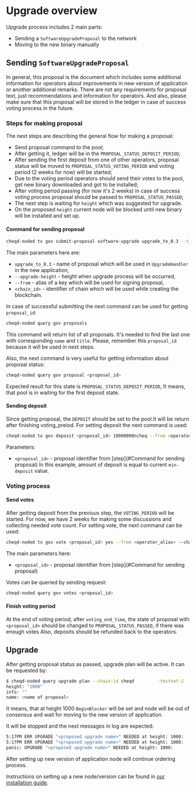 # Upgrade overview

Upgrade process includes 2 main parts:

- Sending a `SoftwareUpgradeProposal` to the network
- Moving to the new binary manually

## Sending `SoftwareUpgradeProposal`

In general, this proposal is the document which includes some additional information for operators about improvements in new version of application or another additional remarks.
There are not any requirements for proposal text, just recommendations and information for operators. And also, please make sure that this proposal will be stored in the ledger in case of success voting process in the future.

### Steps for making proposal

The next steps are describing the general flow for making a proposal:

- Send proposal command to the pool;
- After getting it, ledger will be in the `PROPOSAL_STATUS_DEPOSIT_PERIOD`;
- After sending the first deposit from one of other operators, proposal status will be moved to `PROPOSAL_STATUS_VOTING_PERIOD` and voting period (2 weeks for now) will be started;
- Due to the voting period operators should send their votes to the pool, get new binary downloaded and got to be installed;
- After voting period passing (for now it's 2 weeks) in case of success voting process proposal should be passed to `PROPOSAL_STATUS_PASSED`;
- The next step is waiting for `height` which was suggested for upgrade.
- On the proposed `height` current node will be blocked until new binary will be installed and set up.

#### Command for sending proposal

```bash
cheqd-noded tx gov submit-proposal software-upgrade upgrade_to_0.3 --title "Upgrade to 0.3 version" --description "This proposal is about new version of our application." --upgrade-height <upgrade height> --from <operator alias> --chain-id <chain_id>
```

The main parameters here are:

- `upgrade_to_0.3` - name of proposal which will be used in `UpgradeHandler` in the new application,
- `--upgrade-height` - height when upgrade process will be occurred,
- `--from` - alias of a key which will be used for signing proposal,
- `<chain_id>` - identifier of chain which will be used while creating the blockchain.

In case of successful submitting  the next command can be used for getting `proposal_id`:

```bash
cheqd-noded query gov proposals
```

This command will return list of all proposals. It's needed to find the last one with corresponding `name` and `title`.
Please, remember this `proposal_id` because it will be used in next steps.

Also, the next command is very useful for getting information about proposal status:

```bash
cheqd-noded query gov proposal <proposal_id>
```

Expected result for this state is `PROPOSAL_STATUS_DEPOSIT_PERIOD`, It means, that pool is in waiting for the first deposit state.

#### Sending deposit

Since getting proposal, the `DEPOSIT` should be set to the pool.It will be return after finishing voting_preiod.
For setting deposit the next command is used:

```bash
cheqd-noded tx gov deposit <proposal_id> 10000000ncheq --from <operator_alias> --chain-id <chain_id>
```

Parameters:

- `<proposal_id>` - proposal identifier from [step](#Command for sending proposal)
  In this example, amount of deposit is equal to current `min-deposit` value.

### Voting process

#### Send votes

After getting deposit from the previous step, the `VOTING_PERIOD` will be started. For now, we have 2 weeks for making some discussions and collecting needed vote count.
For setting vote, the next command can be used:

```bash
cheqd-noded tx gov vote <proposal_id> yes --from <operator_alias> --chain-id <chain_id>
```

The main parameters here:

- `<proposal_id>` - proposal identifier from [step](#Command for sending proposal)

Votes can be queried by sending request:

```bash
cheqd-noded query gov votes <proposal_id>
```

#### Finish voting period

At the end of voting period, after `voting_end_time`, the state of proposal with `<proposal_id>` should be changed to `PROPOSAL_STATUS_PASSED`, if there was enough votes
Also, deposits should be refunded back to the operators.

## Upgrade

After getting proposal status as passed, upgrade plan will be active. It can be requested by:

```bash
$ cheqd-noded query upgrade plan --chain-id cheqd         -testnet-2                                                   0 [19:06:50]
height: "1000"
info: ""
name: <name of proposal>
```

It means, that at height 1000 `BeginBlocker` will be set and node will be out of consensus and wait for moving to the new version of application.

It will be stopped and the next messages in log are expected:

```bash
5:17PM ERR UPGRADE "<proposed upgrade name>" NEEDED at height: 1000:
5:17PM ERR UPGRADE "<proposed upgrade name>" NEEDED at height: 1000:
panic: UPGRADE "<proposed upgrade name>" NEEDED at height: 1000:
```

After setting up new version of application node will continue ordering process.

Instructions on setting up a new node/version can be found in [our installation guide](../debian/deb-package-install.md).
